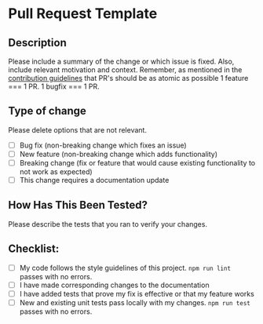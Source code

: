 # Pull Request Template

## Description

Please include a summary of the change or which issue is fixed. Also, include relevant motivation and context.
Remember, as mentioned in the [contribution guidelines](https://github.com/Kujiale-Mobile/puppeteer-recorder/blob/master/CONTRIBUTING.md) that
PR's should be as atomic as possible 1 feature === 1 PR. 1 bugfix === 1 PR.

## Type of change

Please delete options that are not relevant.

- [ ] Bug fix (non-breaking change which fixes an issue)
- [ ] New feature (non-breaking change which adds functionality)
- [ ] Breaking change (fix or feature that would cause existing functionality to not work as expected)
- [ ] This change requires a documentation update

## How Has This Been Tested?

Please describe the tests that you ran to verify your changes. 

## Checklist:

- [ ] My code follows the style guidelines of this project. `npm run lint` passes with no errors.
- [ ] I have made corresponding changes to the documentation
- [ ] I have added tests that prove my fix is effective or that my feature works
- [ ] New and existing unit tests pass locally with my changes. `npm run test` passes with no errors.
